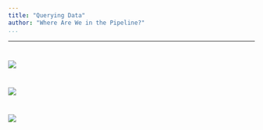 ```yaml
---
title: "Querying Data"
author: "Where Are We in the Pipeline?"
...
```


---

#

![](images/pipeline-overall.svg)

#

![](images/pipeline-queries.svg)

#

<img class="logo" src="images/berkeley-school-of-information-logo.png"/>
